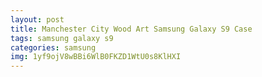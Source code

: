 ```yaml
---
layout: post
title: Manchester City Wood Art Samsung Galaxy S9 Case
tags: samsung galaxy s9
categories: samsung
img: 1yf9ojV8wBBi6WlB0FKZD1WtU0s8KlHXI
---
```

